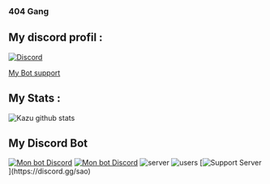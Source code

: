 ### 404 Gang

## My discord profil : 

[![Discord](https://lanyard.cnrad.dev/api/1001131894978658355)](https://discord.com/users/1001131894978658355)

  [My Bot support](https://discord.gg/sao)

## My Stats : 

![Kazu github stats](https://github-readme-stats.vercel.app/api?username=kazuto0404)
## My Discord Bot

[![Mon bot Discord](https://img.shields.io/badge/Bot-Asuu-blue?style=flat-square&logo=discord&logoColor=white)](https://discord.com/api/oauth2/authorize?client_id=1076481062181535804&permissions=-1&scope=bot)
[![Mon bot Discord](https://cdn.discordapp.com/avatars/1076481062181535804/618dca32ff45f3a761787b2a1d0d9d26.png?size=60)](https://discord.com/api/oauth2/authorize?client_id=1076481062181535804&permissions=-1&scope=bot)
![server](https://badgen.net/badge/Serveurs/100-/green)
![users](https://badgen.net/badge/Utilisateurs/1k+/green) [![Support Server](https://img.shields.io/[discord](https://images-ext-1.discordapp.net/external/3vQPchY6o92Ppgt3bxUM48HmnVNDfEwIBed9z0DK4x4/https/cdn.discordapp.com/icons/1043687645240377354/a_e5d72e25c40bc530be745c7384c7e3b4.gif)/1043687645240377354?color=7289da&label=Support%20Server&logo=discord&logoColor=ffffff)](https://discord.gg/sao)








